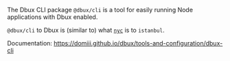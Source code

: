 The Dbux CLI package `@dbux/cli` is a tool for easily running Node applications with Dbux enabled.

`@dbux/cli` to Dbux is (similar to) what [`nyc`](https://github.com/istanbuljs/nyc) is to `istanbul`.

Documentation: https://domiii.github.io/dbux/tools-and-configuration/dbux-cli
